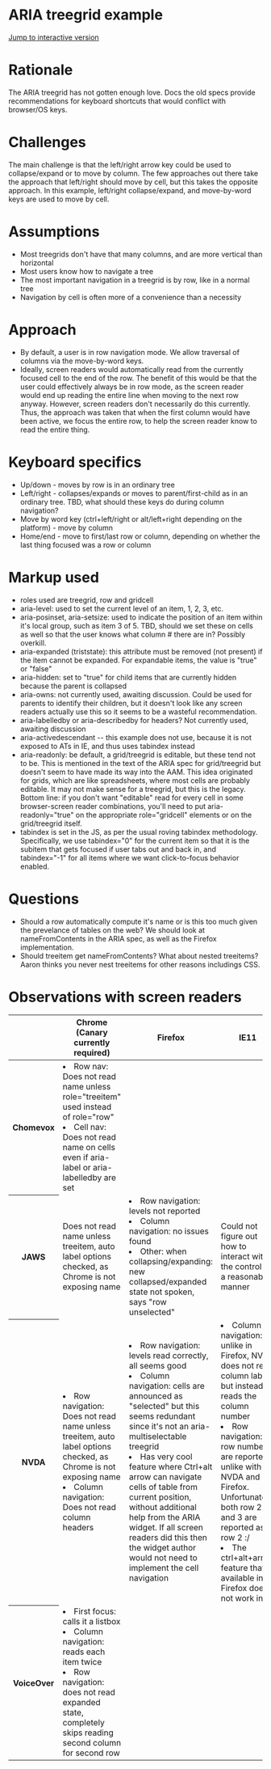 # ARIA treegrid example

[Jump to interactive version](https://cdn.rawgit.com/aleventhal/treegrid-example/0.1.23/treegrid.html)

# Rationale

The ARIA treegrid has not gotten enough love. Docs the old specs provide recommendations for keyboard shortcuts that would conflict with browser/OS keys.

# Challenges

The main challenge is that the left/right arrow key could be used to collapse/expand or to move by column. The few approaches out there take the approach that left/right should move by cell, but this takes the opposite approach. In this example, left/right collapse/expand, and move-by-word keys are used to move by cell.

# Assumptions

* Most treegrids don't have that many columns, and are more vertical than horizontal
* Most users know how to navigate a tree
* The most important navigation in a treegrid is by row, like in a normal tree
* Navigation by cell is often more of a convenience than a necessity

# Approach
* By default, a user is in row navigation mode. We allow traversal of columns via the move-by-word keys.
* Ideally, screen readers would automatically read from the currently focused cell to the end of the row. The benefit of this would be that the user could effectively always be in row mode, as the screen reader would end up reading the entire line when moving to the next row anyway. However, screen readers don't necessarily do this currently. Thus, the approach was taken that when the first column would have been active, we focus the entire row, to help the screen reader know to read the entire thing.

# Keyboard specifics
* Up/down - moves by row is in an ordinary tree
* Left/right - collapses/expands or moves to parent/first-child as in an ordinary tree. TBD, what should these keys do during column navigation?
* Move by word key (ctrl+left/right or alt/left+right depending on the platform) - move by column
* Home/end - move to first/last row or column, depending on whether the last thing focused was a row or column

# Markup used
* roles used are treegrid, row and gridcell
* aria-level: used to set the current level of an item, 1, 2, 3, etc.
* aria-posinset, aria-setsize: used to indicate the position of an item within it's local group, such as item 3 of 5. TBD, should we set these on cells as well so that the user knows what column # there are in? Possibly overkill.
* aria-expanded (triststate): this attribute must be removed (not present) if the item cannot be expanded. For expandable items, the value is "true" or "false"
* aria-hidden: set to "true" for child items that are currently hidden because the parent is collapsed
* aria-owns: not currently used, awaiting discussion. Could be used for parents to identify their children, but it doesn't look like any screen readers actually use this so it seems to be a wasteful recommendation.
* aria-labelledby or aria-describedby for headers? Not currently used, awaiting discussion
* aria-activedescendant -- this example does not use, because it is not exposed to ATs in IE, and thus uses tabindex instead
* aria-readonly: be default, a grid/treegrid is editable, but these tend not to be. This is mentioned in the text of the ARIA spec for grid/treegrid but doesn't seem to have made its way into the AAM. This idea originated for grids, which are like spreadsheets, where most cells are probably editable. It may not make sense for a treegrid, but this is the legacy. Bottom line: if you don't want "editable" read for every cell in some browser-screen reader combinations, you'll need to put aria-readonly="true" on the appropriate role="gridcell" elements or on the grid/treegrid itself.
* tabindex is set in the JS, as per the usual roving tabindex methodology. Specifically, we use tabindex="0" for the current item so that it is the subitem that gets focused if user tabs out and back in, and tabindex="-1" for all items where we want click-to-focus behavior enabled.

# Questions

* Should a row automatically compute it's name or is this too much given the prevelance of tables on the web?
We should look at nameFromContents in the ARIA spec, as well as the Firefox implementation.
* Should treeitem get nameFromContents? What about nested treeitems? Aaron thinks you never nest treeitems for other reasons includings CSS.

# Observations with screen readers

<table>
<thead>
  <tr>
    <th></th>
    <th>Chrome (Canary currently required)</th>
    <th>Firefox</th>
    <th>IE11</th>
    <th>Safari</th>
  </tr>
</thead>
<tbody>
<tr>
<th>Chomevox</th>
<td>
<li>Row nav: Does not read name unless role="treeitem" used instead of role="row"
<li>Cell nav: Does not read name on cells even if aria-label or aria-labelledby are set</td>
<td></td>
<td></td>
<td></td>
</tr>
<tr>
<th>JAWS</th>
<td>Does not read name unless treeitem, auto label options checked, as Chrome is not exposing name</td>
<td>
  <li>Row navigation: levels not reported
  <li>Column navigation: no issues found
  <li>Other: when collapsing/expanding: new collapsed/expanded state not spoken, says "row unselected"
</td>
<td>Could not figure out how to interact with the control in a reasonable manner</td>
<td></td>
</tr>
<tr>
<th>NVDA</th>
<td>
  <li>Row navigation: Does not read name unless treeitem, auto label options checked, as Chrome is not exposing name
  <li>Column navigation: Does not read column headers
</td>
<td>
  <li>Row navigation: levels read correctly, all seems good
  <li>Column navigation: cells are announced as "selected" but this seems redundant since it's not an aria-multiselectable treegrid
  <li>Has very cool feature where Ctrl+alt arrow can navigate cells of table from current position, without
      additional help from the ARIA widget. If all screen readers did this then the widget author would not need
      to implement the cell navigation
<td>
  <li>Column navigation: unlike in Firefox, NVDA does not read column labels but instead reads the column number
  <li>Row navigation: row numbers are reported, unlike with NVDA and Firefox. Unfortunately both row 2 and 3 are reported as row 2 :/
  <li>The ctrl+alt+arrow feature that is available in Firefox does not work in IE
</tr>
<tr>
<th>VoiceOver</th>
<td>
  <li>First focus: calls it a listbox
  <li>Column navigation: reads each item twice
  <li>Row navigation: does not read expanded state, completely skips reading second column for second row
<td></td>
<td></td>
<td>Row navigation: doesn't let us do this, reads cells no matter what</td>
</tr>
</tbody>
</table>

